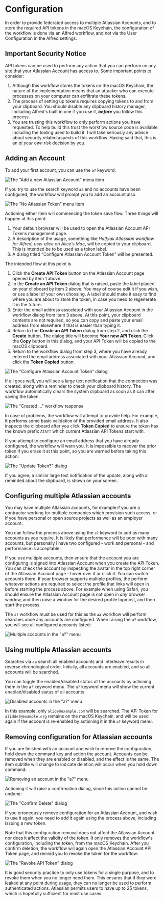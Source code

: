 # Configuration

In order to provide federated access to multiple Atlassian Accounts, and to
store the required API tokens in the macOS Keychain, the configuration of
the workflow is done via an Alfred workflow, and not via the User Configuration
in the Alfred settings.

## Important Security Notice

API tokens can be used to perform any action that you can perform on any
site that your Atlassian Account has access to. Some important points to
consider:

1. Although this workflow stores the tokens on the macOS Keychain, the
   nature of the implementation means that an attacker who can execute
   processes on your computer can exfiltrate these tokens.
2. The process of setting up tokens requires copying tokens to and from your
   clipboard. You should disable any clipboard history manager, including
   Alfred's built in one if you use it, _**before**_ you follow this process.
3. You are trusting this workflow to only perform actions you have requested.
   To help build this trust the workflow source code is available, including
   the tooling used to build it. I will take seriously any advice about
   security related aspects of this workflow. Having said that, this is an
   _at your own risk_ decision by you.

## Adding an Account

To add your first account, you can use the `a?` keyword:

![The "Add a new Atlassian Account" menu item](add-first-account.png)

If you try to use the search keyword `aa` and no accounts have been configured,
the workflow will prompt you to add an account also:

![The "No Atlassian Token" menu item](no-atlassian-token.png)

Actioning either item will commencing the token save flow. Three things will
happen at this point:

1. Your default browser will be used to open the Atlassian Account API
   Tokens management page.
2. A description of the usage, something like _Halfyak Atlassian workflow
   for Alfred, user alice on Alice's Mac_, will be copied to your clipboard.
   This is intended be to be used as a token label.
3. A dialog titled "Configure Atlassian Account Token" will be presented.

The intended flow at this point is

1. Click the **Create API Token** button on the Atlassian Account page opened
   by item 1 above.
2. In the **Create an API Token** dialog that is raised, paste the label
   placed on your clipboard by item 2 above. You may of course edit it if
   you wish, or use a label of your own choosing. A label should make it
   easy to find where you are about to store the token, in case you need to
   regenerate it in the future.
3. Enter the email address associated with your Atlassian Account in the
   workflow dialog from item 3 above. At this point, your clipboard contents
   are not required, so you can copy and paste your email address from
   elsewhere if that is easier than typing it.
4. Return to the **Create an API Token** dialog from step 2, and click the
   **Create** button. The dialog title will become **Your new API Token**.
   Click the **Copy** button in this dialog, and your API Token will be
   copied to the macOS clipboard.
5. Return to the workflow dialog from step 3, where you have already entered
   the email address associated with your Atlassian Account, and click the
   **Token Copied** button.

![The "Configure Atlassian Account Token" dialog](configure-token.png)

If all goes well, you will see a large text notification that the connection
was created, along with a reminder to check your clipboard history. The
workflow automatically clears the system clipboard as soon as it can after
saving the token.

![The "Created ..." workflow response](created-largetext.png)

In case of problems, the workflow will attempt to provide help. For example,
it performs some basic validation of the provided email address. It also
inspects the clipboard after you click **Token Copied** to ensure the token
has the known prefix `ATATT` which current Atlassian API Tokens start with.

If you attempt to configure an email address that you have already
configured, the workflow will warn you. It is impossible to recover the
prior token if you erase it at this point, so you are warned before taking
this action:

![The "Update Token?" dialog](update-token.png)

If you agree, a similar large text notification of the update, along with a
reminded about the clipboard, is shown on your screen.

## Configuring multiple Atlassian accounts

You may have multiple Atlassian accounts, for example if you are a
contractor working for multiple companies which provision such access, or if
you have personal or open source projects as well as an employer account.

You can follow the process above using the `a?` keyword to add as many
accounts as you require. It is likely that performance will be poor with
many accounts, but personally i have two configured - work and personal -
and performance is acceptable.

If you use multiple accounts, then ensure that the account you are
configuring is signed into Atlassian Account when you create the API Token.
You can check the account by inspecting the avatar in the top right corner
of the Atlassian Account page - hover over it or click it. You can switch
accounts there. If your browser supports multiple profiles, the perform
whatever actions are required to select the profile that links will open in
before starting the process above. For example when using Safari, you should
ensure the Atlassian Account page is not open in _any_ browser window, and
then raise a window for the desired profile topmost, and then start the process.

The `a?` workflow must be used for this as the `aa` workflow will perform
searches once any accounts are configured. When raising the `a?` workflow,
you will see all configured accounts listed:

![Multiple accounts in the "a?" menu](multiple-accounts.png)

## Using multiple Atlassian accounts

Searches via `aa` search all enabled accounts and interleave results in
reverse chronological order. Initially, all accounts are enabled, and so all
accounts will be searched.

You can toggle the enabled/disabled status of the accounts by actioning them
in the `a?` keyword menu. The `a?` keyword menu will show the current
enabled/disabled status of all accounts:

![Disabled accounts in the "a?" menu](disabled-account.png)

In this example, only `alice@example.com` will be searched. The API Token
for `aliddel@example.org` remains on the macOS Keychain, and will be used
again if the account is re-enabled by actioning it in the `a?` keyword menu.

## Removing configuration for Atlassian accounts

If you are finished with an account and wish to remove the configuration,
hold down the command key and action the account. Accounts can be removed
when they are enabled or disabled, and the effect is the same. The item
subtitle will change to indicate deletion will occur when you hold down command:

![Removing an account in the "a?" menu](delete-account.png)

Actioning it will raise a confirmation dialog, since this action cannot be
undone:

![The "Confirm Delete" dialog](delete-warning.png)

If you erroneously remove configuration for an Atlassian Account, and wish
to use it again, you need to add it again using the process above, including
issuing a new token.

Note that this configuration removal does not affect the Atlassian Account, nor
does it affect the validity of the token. It only removes the workflow's
configuration, including the token, from the macOS Keychain. After you
confirm deletion, the workflow will again open the Atlassian Account API
Token page, and remind you to revoke the token for the workflow:

![The "Revoke API Token" dialog](revoke-reminder.png)

It is good security practice to only use tokens for a single purpose, and to
revoke them when you no longer need them. This ensures that if they were
leaked at any point during usage, they can no longer be used to perform
authenticated actions. Atlassian permits users to have up to 25 tokens,
which is hopefully sufficient for most use cases.